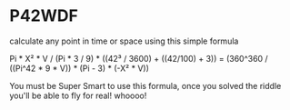 # P42WDF
calculate any point in time or space using this simple formula

Pi * X² * V / (Pi * 3 / 9) * ((42³ / 3600) + ((42/100) + 3)) = (360^360 / ((Pi^42 * 9 * V)) * (Pi - 3) * (-X² * V))

You must be Super Smart to use this formula, once you solved the riddle you'll be able to fly for real! whoooo!
